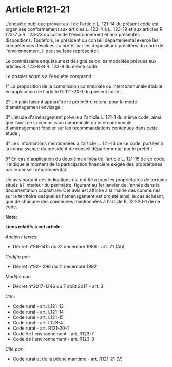 # Article R121-21

L'enquête publique prévue au II de l'article L. 121-14  du présent code est organisée conformément aux articles L. 123-4 à L.
123-19 et aux articles R. 123-7 à R. 123-23 du code de l'environnement et aux présentes dispositions. Toutefois, le président
du conseil départemental exerce les compétences dévolues au préfet par les dispositions précitées du code de l'environnement.
Il peut se faire représenter.

Le commissaire enquêteur est désigné selon les modalités prévues aux articles R. 123-8 et R. 123-9  du même code.

Le dossier soumis à l'enquête comprend :

1° La proposition de la commission communale ou intercommunale établie en application de l'article R. 121-20-1 du présent
code ;

2° Un plan faisant apparaître le périmètre retenu pour le mode d'aménagement envisagé ;

3° L'étude d'aménagement prévue à l'article L. 121-1 du même code, ainsi que l'avis de la commission communale ou
intercommunale d'aménagement foncier sur les recommandations contenues dans cette étude ;

4° Les informations mentionnées à l'article L. 121-13 de ce code, portées à la connaissance du président de conseil
départemental par le préfet ;

5° En cas d'application du deuxième alinéa de l'article L. 121-15 de ce code, il indique le montant de la participation
financière exigée des propriétaires par le conseil départemental.

Un avis portant ces indications est notifié à tous les propriétaires de terrains situés à l'intérieur du périmètre, figurant
au 1er janvier de l'année dans la documentation cadastrale. Cet avis est affiché à la mairie des communes sur le territoire
desquelles l'aménagement est projeté ainsi, le cas échéant, que de chacune des communes mentionnées à l'article R. 121-20-1
de ce code.

**Nota:**



**Liens relatifs à cet article**

_Anciens textes_:

  - Décret n°86-1415 du 31 décembre 1986 - art. 21 (Ab)

_Codifié par_:

  - Décret n°92-1290 du 11 décembre 1992

_Modifié par_:

  - Décret n°2017-1246 du 7 août 2017 - art. 3

_Cite_:

  - Code rural - art. L121-13
  - Code rural - art. L121-14
  - Code rural - art. L121-15
  - Code rural - art. L123-4
  - Code rural - art. R121-20-1
  - Code de l'environnement - art. R123-7
  - Code de l'environnement - art. R123-8

_Cité par_:

  - Code rural et de la pêche maritime - art. R121-21 (V)
